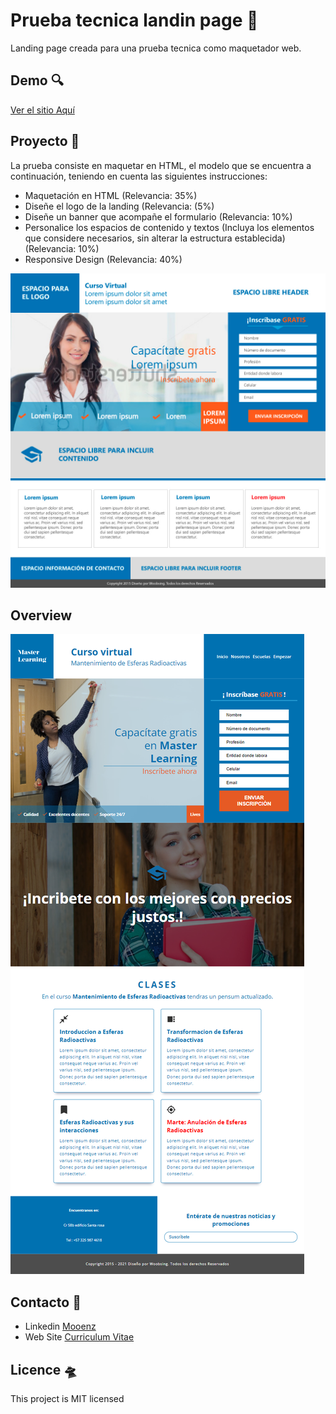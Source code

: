 # **Prueba tecnica landin page** 🚀

Landing page creada para una prueba tecnica como maquetador web.

## **Demo** 🔍

[Ver el sitio Aquí](https://mooenz.github.io/prueba-tecnica-landin-page/)

## **Proyecto** 🧾

La prueba consiste en maquetar en HTML, el modelo que se encuentra a continuación, teniendo en cuenta las siguientes instrucciones:

- Maquetación en HTML (Relevancia: 35%)
- Diseñe el logo de la landing (Relevancia: (5%)
- Diseñe un banner que acompañe el formulario (Relevancia: 10%)
- Personalice los espacios de contenido y textos (Incluya los elementos que considere necesarios, sin alterar la estructura establecida) (Relevancia: 10%)
- Responsive Design (Relevancia: 40%)

![Diseño](./diseño.jpg)

## Overview

![Diseño](./resultado.png)

## Contacto 📧

- Linkedin [Mooenz](https://www.linkedin.com/in/mooenz/)
- Web Site [Curriculum Vitae](https://mooenz.github.io/curriculum-vitae/)

## Licence 🛸

This project is MIT licensed
